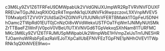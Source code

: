 c3M6Ly9ZV1Z6TFRFeU9DMWpabUk2VVdGNlJXUmpWR2RpTVRVNVFDUXFRREUwTGpJNUxqRXlOQzR4TmpnNk1qUXdNVFk9IwpzczovL1lXVnpMVEV5T0MxalptSTZVV0Y2UldSalZHZGlNVFU1UUNRcVFERTBMakk1TGpFeU5DNHhOamc2TWpRd01EUT0jCnNzOi8vWVdWekxUSTFOaTFqWm1JNlMyNUtSMkZrTTBaeFZIWnFjV0poV0VBeU1UTXVNVGd6TGpVekxqSXhNam81TURFMCMKc3M6Ly9ZV1Z6TFRJMU5pMWpabUk2WmpWbE1HVmpZelJsTm1JNE5HRTJOamhsWlRsbFpEazRaVEJoTXpCallUbEFNVFEzTGpFNE1pNHhOVEV1TWpRNk1qQXhNVEE9Iwo=